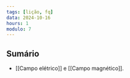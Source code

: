 ```yaml
---
tags: [lição, fq]
data: 2024-10-16
hours: 1
modulo: 7
---
```


## Sumário
- [[Campo elétrico]] e [[Campo magnético]].